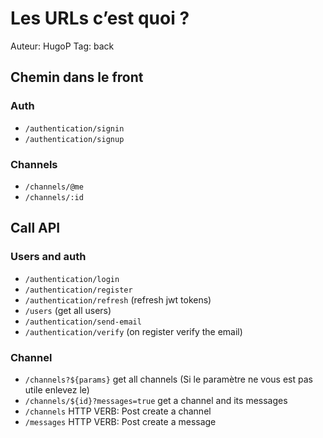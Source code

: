 # Les URLs c’est quoi ?

Auteur: HugoP
Tag: back

## Chemin dans le front

### Auth

- `/authentication/signin`
- `/authentication/signup`

### Channels

- `/channels/@me`
- `/channels/:id`

## Call API

### Users and auth

- `/authentication/login`
- `/authentication/register`
- `/authentication/refresh` (refresh jwt tokens)
- `/users` (get all users)
- `/authentication/send-email`
- `/authentication/verify` (on register verify the email)

### Channel

- `/channels?${params}` get all channels (Si le paramètre ne vous est pas utile enlevez le)
- `/channels/${id}?messages=true` get a channel and its messages
- `/channels` HTTP VERB: Post create a channel
- `/messages` HTTP VERB: Post create a message
